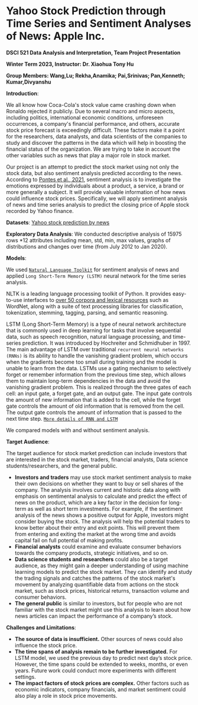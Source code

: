 # Yahoo Stock Prediction through Time Series and Sentiment Analyses of News: Apple Inc. 

**DSCI 521 Data Analysis and Interpretation, Team Project Presentation**

**Winter Term 2023, Instructor: Dr. Xiaohua Tony Hu**

**Group Members: Wang,Lu; Rekha,Anamika; Pai,Srinivas; Pan,Kenneth; Kumar,Divyanshu**

**Introduction**:

We all know how Coca-Cola's stock value came crashing down when Ronaldo rejected it publicly. Due to several macro and micro aspects, including politics, international economic conditions, unforeseen occurrences, a company's financial performance, and others, accurate stock price forecast is exceedingly difficult. These factors make it a point for the researchers, data analysts, and data scientists of the companies to study and discover the patterns in the data which will help in boosting the financial status of the organization. We are trying to take in account the other variables such as news that play a major role in stock market.  

Our project is an attempt to predict the stock market using not only the stock data, but also sentiment analysis predicted according to the news. According to [Pontes et al., 2021](https://ieeexplore.ieee.org/stamp/stamp.jsp?arnumber=9672027&casa_token=pojZ7l3Qm4oAAAAA:5og-Vh0hUpi-5Yj-LxB6upztAw7s6aKZmdcfQI3_YDmuLQMgBz969oVbAz-d84TZKjdmGo9n), sentiment analysis is to investigate the emotions expressed by individuals about a product, a service, a brand or more generally a subject. It will provide valuable information of how news could influence stock prices. Specifically, we will apply sentiment analysis of news and time series analysis to predict the closing price of Apple stock recorded by Yahoo finance.

**Datasets**: [Yahoo stock prediction by news](https://www.kaggle.com/datasets/deepakjoshi2k/yahoo-stock-prediction-by-news) 

**Exploratory Data Analysis**: We conducted descriptive analysis of 15975 rows \*12 attributes including mean, std, min, max values, graphs of distributions and changes over time (from July 2012 to Jan 2020). 

**Models**: 

We used [`Natural Language Toolkit`](https://www.nltk.org) for sentiment analysis of news and applied `Long Short-Term Memory (LSTM)` neural network for the time series analysis.

NLTK is a leading language processing toolkit of Python. It provides easy-to-use interfaces to [over 50 corpora and lexical resources](https://www.nltk.org/nltk_data/) such as WordNet, along with a suite of text processing libraries for classification, tokenization, stemming, tagging, parsing, and semantic reasoning. 

LSTM (Long Short-Term Memory) is a type of neural network architecture that is commonly used in deep learning for tasks that involve sequential data, such as speech recognition, natural language processing, and time-series prediction. It was introduced by Hochreiter and Schmidhuber in 1997.
The main advantage of LSTM over traditional `recurrent neural networks (RNNs)` is its ability to handle the vanishing gradient problem, which occurs when the gradients become too small during training and the model is unable to learn from the data. LSTMs use a gating mechanism to selectively forget or remember information from the previous time step, which allows them to maintain long-term dependencies in the data and avoid the vanishing gradient problem. This is realized through the three gates of each cell: an input gate, a forget gate, and an output gate. The input gate controls the amount of new information that is added to the cell, while the forget gate controls the amount of old information that is removed from the cell. The output gate controls the amount of information that is passed to the next time step. [`More details of RNN and LSTM`](https://stanford.edu/~shervine/teaching/cs-230/cheatsheet-recurrent-neural-networks)

We compared models with and without sentiment analysis.

**Target Audience**:

The target audience for stock market prediction can include investors that are interested in the stock market, traders, financial analysts, Data science students/researchers, and the general public. 
- **Investors and traders** may use stock market sentiment analysis to make their own decisions on whether they want to buy or sell shares of the company. The analysis involves current and historic data along with emphasis on sentimental analysis to calculate and predict the effect of news on the product, which are a key factor in the decision for long-term as well as short term investments. For example, if the sentiment analysis of the news shows a positive output for Apple, investors might consider buying the stock. The analysis will help the potential traders to know better about their entry and exit points. This will prevent them from entering and exiting the market at the wrong time and avoids capital fail on full potential of making profits.
- **Financial analysts** could examine and evaluate consumer behaviors towards the company products, strategic initiatives, and so on. 
- **Data science students and researchers** could also be a target audience, as they might gain a deeper understanding of using machine learning models to predict the stock market. They can identify and study the trading signals and catches the patterns of the stock market's movement by analyzing quantifiable data from actions on the stock market, such as stock prices, historical returns, transaction volume and consumer behaviors. 
- **The general public** is similar to investors, but for people who are not familiar with the stock market might use this analysis to learn about how news articles can impact the performance of a company’s stock.


**Challenges and Limitations**:

- **The source of data is insufficient.** Other sources of news could also influence the stock price.
- **The time spans of analysis remain to be further investigated.** For LSTM model, we used the previous day to predict next day’s stock price. However, the time spans could be extended to weeks, months, or even years. Future work could conduct more experiments with different settings. 
- **The impact factors of stock prices are complex.** Other factors such as economic indicators, company financials, and market sentiment could also play a role in stock price movements. 





